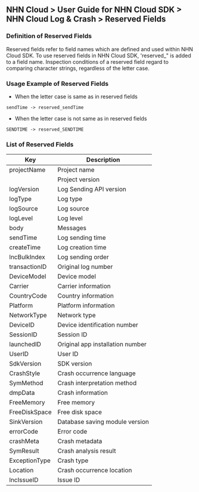 ## NHN Cloud > User Guide for NHN Cloud SDK > NHN Cloud Log & Crash > Reserved Fields

### Definition of Reserved Fields 

Reserved fields refer to field names which are defined and used within NHN Cloud SDK. 
To use reserved fields in NHN Cloud SDK, 'reserved_" is added to a field name. 
Inspection conditions of a reserved field regard to comparing character strings, regardless of the letter case. 

### Usage Example of Reserved Fields 

* When the letter case is same as in reserved fields 

```
sendTime -> reserved_sendTime

```

* When the letter case is not same as in reserved fields 

```
SENDTIME -> reserved_SENDTIME

```

### List of Reserved Fields 

| Key | Description |
| --- | ----------- |
| projectName | Project name |
|  | Project version |
| logVersion | Log Sending API version |
| logType | Log type |
| logSource | Log source |
| logLevel | Log level |
| body | Messages |
| sendTime | Log sending time |
| createTime | Log creation time |
| lncBulkIndex | Log sending order |
| transactionID | Original log number |
| DeviceModel | Device model |
| Carrier | Carrier information |
| CountryCode | Country information |
| Platform | Platform information |
| NetworkType | Network type |
| DeviceID | Device identification number |
| SessionID | Session ID |
| launchedID | Original app installation number |
| UserID | User ID |
| SdkVersion | SDK version |
| CrashStyle | Crash occurrence language |
| SymMethod | Crash interpretation method |
| dmpData | Crash information |
| FreeMemory | Free memory |
| FreeDiskSpace | Free disk space |
| SinkVersion | Database saving module version |
| errorCode | Error code |
| crashMeta | Crash metadata |
| SymResult | Crash analysis result |
| ExceptionType | Crash type |
| Location | Crash occurrence location |
| lncIssueID | Issue ID |
